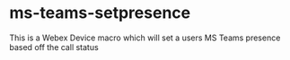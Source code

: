 # ms-teams-setpresence
This is a Webex Device macro which will set a users MS Teams presence based off the call status
